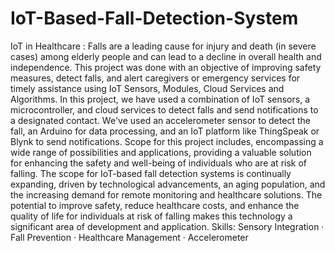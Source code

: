 # IoT-Based-Fall-Detection-System
IoT in Healthcare : Falls are a leading cause for injury and death (in severe cases) among elderly people and can lead to a decline in overall health and independence. This project was done with an objective of improving safety measures, detect falls, and alert caregivers or emergency services for timely assistance using IoT Sensors, Modules, Cloud Services and Algorithms.
In this project, we have used a combination of IoT sensors, a microcontroller, and cloud services to detect falls and send notifications to a designated contact. We've
used an accelerometer sensor to detect the fall, an Arduino for data processing, and an IoT platform like ThingSpeak or Blynk to send notifications.
Scope for this project includes, encompassing a wide range of possibilities and applications, providing a valuable solution for enhancing the safety and well-being of individuals who are at risk of falling.
The scope for IoT-based fall detection systems is continually expanding, driven by technological advancements, an aging population, and the increasing demand for remote monitoring and healthcare solutions. The potential to improve safety, reduce healthcare costs, and enhance the quality of life for individuals at risk of falling makes this technology a significant area of development and application.
Skills: Sensory Integration · Fall Prevention · Healthcare Management · Accelerometer
